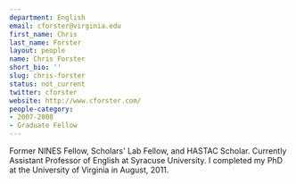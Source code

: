 ```yaml
---
department: English
email: cforster@virginia.edu
first_name: Chris
last_name: Forster
layout: people
name: Chris Forster
short_bio: ''
slug: chris-forster
status: not_current
twitter: cforster
website: http://www.cforster.com/
people-category:
- 2007-2008
- Graduate Fellow
---
```


Former NINES Fellow, Scholars' Lab Fellow, and HASTAC Scholar. Currently Assistant Professor of English at Syracuse University. I completed my PhD at the University of Virginia in August, 2011.
